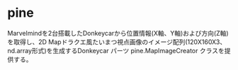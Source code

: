# pine

Marvelmindを2台搭載したDonkeycarから位置情報(X軸、Y軸)および方向(Z軸)を取得し、2D Mapドラクエ風たいまつ視点画像のイメージ配列(120X160X3、nd.array形式)を生成するDonkeycar パーツ pine.MapImageCreator クラスを提供する。
